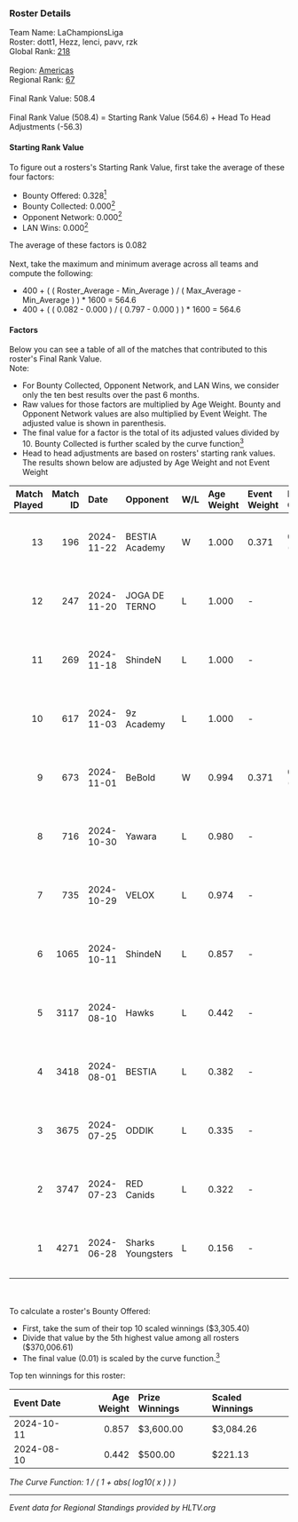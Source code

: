 ### Roster Details<br />
Team Name: LaChampionsLiga<br />
Roster: dott1, Hezz, lenci, pavv, rzk<br />
Global Rank: [218](../../standings_global_2024_12_02.md)<br />
<br />
Region: [Americas]( ../../standings_americas_2024_12_02.md)<br />
Regional Rank: [67]( ../../standings_americas_2024_12_02.md)<br />
<br />
Final Rank Value:  508.4<br />
<br />
Final Rank Value (508.4) = Starting Rank Value (564.6) + Head To Head Adjustments (-56.3)<br />

#### Starting Rank Value<br />
To figure out a rosters's Starting Rank Value, first take the average of these four factors:<br />
- Bounty Offered: 0.328[<sup>1</sup>](#table2)
- Bounty Collected: 0.000[<sup>2</sup>](#table1)
- Opponent Network: 0.000[<sup>2</sup>](#table1)
- LAN Wins: 0.000[<sup>2</sup>](#table1)

The average of these factors is 0.082<br />
<br />
Next, take the maximum and minimum average across all teams and compute the following:<br />
- 400 + ( ( Roster_Average - Min_Average ) / ( Max_Average - Min_Average ) ) * 1600 = 564.6
- 400 + ( ( 0.082 - 0.000 ) / ( 0.797 - 0.000 ) ) * 1600 = 564.6


#### Factors<br />
Below you can see a table of all of the matches that contributed to this roster's Final Rank Value.<br />
Note:<br />

- For Bounty Collected, Opponent Network, and LAN Wins, we consider only the ten best results over the past 6 months.
- Raw values for those factors are multiplied by Age Weight. Bounty and Opponent Network values are also multiplied by Event Weight. The adjusted value is shown in parenthesis.
- The final value for a factor is the total of its adjusted values divided by 10. Bounty Collected is further scaled by the curve function[<sup>3</sup>](#curveFunction)
- Head to head adjustments are based on rosters' starting rank values. The results shown below are adjusted by Age Weight and not Event Weight
<span id="table1"></span><br />


| Match Played | Match ID | Date       | Opponent          | W/L | Age Weight | Event Weight | Bounty Collected | Opponent Network | LAN Wins  | H2H Adj. | Roster                         |
| -: | -: | :- | :- | :- | :- | :- | :- | :- | :- | -: | :- |
|           13 |      196 | 2024-11-22 | BESTIA Academy    | W   | 1.000      | 0.371        | 0.000 (0.000)    | 0.000 (0.000)    | 0 (0.000) |     9.69 | dott1, Hezz, lenci, pavv, rzk  |
|           12 |      247 | 2024-11-20 | JOGA DE TERNO     | L   | 1.000      | -            | -                | -                | -         |   -11.93 | dott1, Hezz, lenci, pavv, rzk  |
|           11 |      269 | 2024-11-18 | ShindeN           | L   | 1.000      | -            | -                | -                | -         |    -6.39 | dott1, Hezz, lenci, pavv, rzk  |
|           10 |      617 | 2024-11-03 | 9z Academy        | L   | 1.000      | -            | -                | -                | -         |   -15.90 | dott1, Hezz, lenci, pavv, rzk  |
|            9 |      673 | 2024-11-01 | BeBold            | W   | 0.994      | 0.371        | 0.000 (0.000)    | 0.000 (0.000)    | 0 (0.000) |     9.34 | dott1, Hezz, lenci, pavv, rzk  |
|            8 |      716 | 2024-10-30 | Yawara            | L   | 0.980      | -            | -                | -                | -         |   -10.54 | dott1, Hezz, lenci, pavv, rzk  |
|            7 |      735 | 2024-10-29 | VELOX             | L   | 0.974      | -            | -                | -                | -         |   -15.30 | dott1, Hezz, lenci, pavv, rzk  |
|            6 |     1065 | 2024-10-11 | ShindeN           | L   | 0.857      | -            | -                | -                | -         |    -6.60 | dott1, Hezz, lenci, pavv, rzk  |
|            5 |     3117 | 2024-08-10 | Hawks             | L   | 0.442      | -            | -                | -                | -         |    -5.21 | castrz, dott1, Hezz, pavv, rzk |
|            4 |     3418 | 2024-08-01 | BESTIA            | L   | 0.382      | -            | -                | -                | -         |    -0.62 | castrz, dott1, Hezz, pavv, rzk |
|            3 |     3675 | 2024-07-25 | ODDIK             | L   | 0.335      | -            | -                | -                | -         |    -0.67 | castrz, dott1, Hezz, pavv, rzk |
|            2 |     3747 | 2024-07-23 | RED Canids        | L   | 0.322      | -            | -                | -                | -         |    -0.24 | castrz, dott1, Hezz, pavv, rzk |
|            1 |     4271 | 2024-06-28 | Sharks Youngsters | L   | 0.156      | -            | -                | -                | -         |    -1.90 | castrz, dott1, Hezz, pavv, rzk |

<br />
<span id="table2"></span><br />
To calculate a roster's Bounty Offered:<br />

- First, take the sum of their top 10 scaled winnings ($3,305.40)
- Divide that value by the 5th highest value among all rosters ($370,006.61)
- The final value (0.01) is scaled by the curve function.[<sup>3</sup>](#curveFunction)

Top ten winnings for this roster:<br />

| Event Date | Age Weight | Prize Winnings | Scaled Winnings |
| :- | -: | :- | :- |
| 2024-10-11 |      0.857 | $3,600.00      | $3,084.26       |
| 2024-08-10 |      0.442 | $500.00        | $221.13         |


<span id="curveFunction"></span>_The Curve Function: 1 / ( 1 + abs( log10( x ) ) )_<br />

---
_Event data for Regional Standings provided by HLTV.org_<br />
